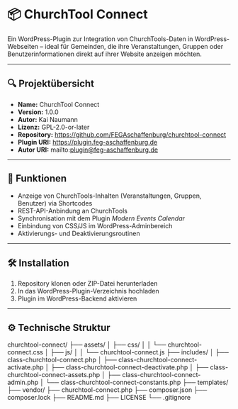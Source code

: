 # 📦 ChurchTool Connect

Ein WordPress-Plugin zur Integration von ChurchTools-Daten in WordPress-Webseiten – ideal für Gemeinden, die ihre Veranstaltungen, Gruppen oder Benutzerinformationen direkt auf ihrer Website anzeigen möchten.

---

## 🔍 Projektübersicht

- **Name:** ChurchTool Connect  
- **Version:** 1.0.0  
- **Autor:** Kai Naumann  
- **Lizenz:** GPL-2.0-or-later  
- **Repository:** https://github.com/FEGAschaffenburg/churchtool-connect  
- **Plugin URI:** https://plugin.feg-aschaffenburg.de  
- **Autor URI:** mailto:plugin@feg-aschaffenburg.de  

---

## 🚀 Funktionen

- Anzeige von ChurchTools-Inhalten (Veranstaltungen, Gruppen, Benutzer) via Shortcodes  
- REST-API-Anbindung an ChurchTools  
- Synchronisation mit dem Plugin *Modern Events Calendar*  
- Einbindung von CSS/JS im WordPress-Adminbereich  
- Aktivierungs- und Deaktivierungsroutinen  

---

## 🛠️ Installation

1. Repository klonen oder ZIP-Datei herunterladen  
2. In das WordPress-Plugin-Verzeichnis hochladen  
3. Plugin im WordPress-Backend aktivieren  

---

## ⚙️ Technische Struktur

churchtool-connect/ 
├── assets/ 
│ ├── css/ 
│ │ └── churchtool-connect.css
│ ├── js/
│ │ └── churchtool-connect.js
├── includes/
│ ├── class-churchtool-connect.php
│ ├── class-churchtool-connect-activate.php 
│ ├── class-churchtool-connect-deactivate.php 
│ ├── class-churchtool-connect-assets.php 
│ ├── class-churchtool-connect-admin.php 
│ └── class-churchtool-connect-constants.php 
├── templates/ 
├── vendor/ 
├── churchtool-connect.php 
├── composer.json 
├── composer.lock 
├── README.md 
├── LICENSE 
└── .gitignore